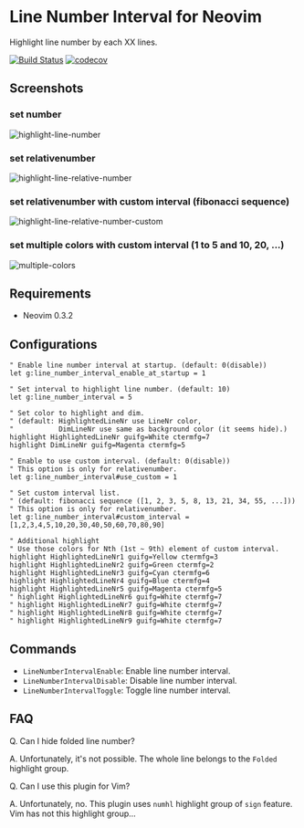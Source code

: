 # Line Number Interval for Neovim

Highlight line number by each XX lines.

[![Build Status](https://travis-ci.org/IMOKURI/line-number-interval.nvim.svg?branch=master)](https://travis-ci.org/IMOKURI/line-number-interval.nvim)
[![codecov](https://codecov.io/gh/IMOKURI/line-number-interval.nvim/branch/master/graph/badge.svg)](https://codecov.io/gh/IMOKURI/line-number-interval.nvim)

## Screenshots

### set number

![highlight-line-number](https://user-images.githubusercontent.com/1638500/66444757-6b181f80-ea7f-11e9-8d26-20768193934e.gif)

### set relativenumber

![highlight-line-relative-number](https://user-images.githubusercontent.com/1638500/66444779-79663b80-ea7f-11e9-8c97-8fbd0552c6ca.gif)

### set relativenumber with custom interval (fibonacci sequence)

![highlight-line-relative-number-custom](https://user-images.githubusercontent.com/1638500/66466246-565a7c80-eabd-11e9-9ca8-1db2b0160c0a.gif)

### set multiple colors with custom interval (1 to 5 and 10, 20, ...)

![multiple-colors](https://user-images.githubusercontent.com/1638500/147657256-5d4fb680-1daa-4934-a2cc-54c4ec018f89.gif)

## Requirements

- Neovim 0.3.2

## Configurations

``` vim
" Enable line number interval at startup. (default: 0(disable))
let g:line_number_interval_enable_at_startup = 1

" Set interval to highlight line number. (default: 10)
let g:line_number_interval = 5

" Set color to highlight and dim.
" (default: HighlightedLineNr use LineNr color,
"           DimLineNr use same as background color (it seems hide).)
highlight HighlightedLineNr guifg=White ctermfg=7
highlight DimLineNr guifg=Magenta ctermfg=5

" Enable to use custom interval. (default: 0(disable))
" This option is only for relativenumber.
let g:line_number_interval#use_custom = 1

" Set custom interval list.
" (default: fibonacci sequence ([1, 2, 3, 5, 8, 13, 21, 34, 55, ...]))
" This option is only for relativenumber.
let g:line_number_interval#custom_interval = [1,2,3,4,5,10,20,30,40,50,60,70,80,90]

" Additional highlight
" Use those colors for Nth (1st ~ 9th) element of custom interval.
highlight HighlightedLineNr1 guifg=Yellow ctermfg=3
highlight HighlightedLineNr2 guifg=Green ctermfg=2
highlight HighlightedLineNr3 guifg=Cyan ctermfg=6
highlight HighlightedLineNr4 guifg=Blue ctermfg=4
highlight HighlightedLineNr5 guifg=Magenta ctermfg=5
" highlight HighlightedLineNr6 guifg=White ctermfg=7
" highlight HighlightedLineNr7 guifg=White ctermfg=7
" highlight HighlightedLineNr8 guifg=White ctermfg=7
" highlight HighlightedLineNr9 guifg=White ctermfg=7
```

## Commands

- `LineNumberIntervalEnable`: Enable line number interval.
- `LineNumberIntervalDisable`: Disable line number interval.
- `LineNumberIntervalToggle`: Toggle line number interval.

## FAQ

Q. Can I hide folded line number?

A. Unfortunately, it's not possible.
The whole line belongs to the `Folded` highlight group.

Q. Can I use this plugin for Vim?

A. Unfortunately, no.
This plugin uses `numhl` highlight group of `sign` feature.
Vim has not this highlight group...
